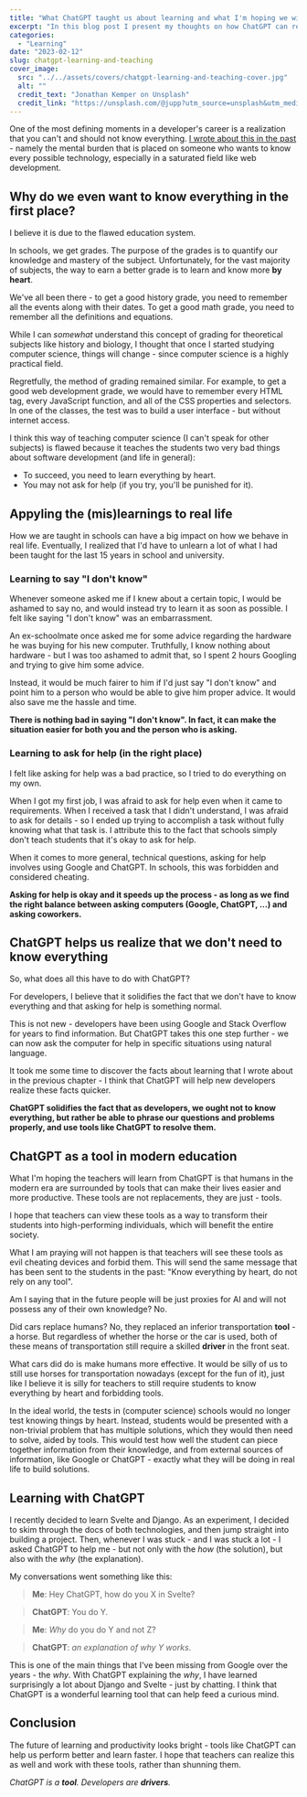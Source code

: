 ```yaml
---
title: "What ChatGPT taught us about learning and what I'm hoping we will learn from it about teaching"
excerpt: "In this blog post I present my thoughts on how ChatGPT can revolutionalize the software development education system and how it is already changing the way we learn and think as developers."
categories:
  - "Learning"
date: "2023-02-12"
slug: chatgpt-learning-and-teaching
cover_image:
  src: "../../assets/covers/chatgpt-learning-and-teaching-cover.jpg"
  alt: ""
  credit_text: "Jonathan Kemper on Unsplash"
  credit_link: "https://unsplash.com/@jupp?utm_source=unsplash&utm_medium=referral&utm_content=creditCopyText"
---
```


One of the most defining moments in a developer's career is a realization that you can't and should not know everything. [I wrote about this in the past](/blog/i-am-not-afraid-to-not-know-things-anymore) - namely the mental burden that is placed on someone who wants to know every possible technology, especially in a saturated field like web development.

## Why do we even want to know everything in the first place?

I believe it is due to the flawed education system.

In schools, we get grades. The purpose of the grades is to quantify our knowledge and mastery of the subject. Unfortunately, for the vast majority of subjects, the way to earn a better grade is to learn and know more **by heart**.

We've all been there - to get a good history grade, you need to remember all the events along with their dates. To get a good math grade, you need to remember all the definitions and equations.

While I can _somewhat_ understand this concept of grading for theoretical subjects like history and biology, I thought that once I started studying computer science, things will change - since computer science is a highly practical field.

Regretfully, the method of grading remained similar. For example, to get a good web development grade, we would have to remember every HTML tag, every JavaScript function, and all of the CSS properties and selectors. In one of the classes, the test was to build a user interface - but without internet access.

I think this way of teaching computer science (I can't speak for other subjects) is flawed because it teaches the students two very bad things about software development (and life in general):

- To succeed, you need to learn everything by heart.
- You may not ask for help (if you try, you'll be punished for it).

<p></p>

## Appyling the (mis)learnings to real life

How we are taught in schools can have a big impact on how we behave in real life. Eventually, I realized that I'd have to unlearn a lot of what I had been taught for the last 15 years in school and university.

### Learning to say "I don't know"

Whenever someone asked me if I knew about a certain topic, I would be ashamed to say no, and would instead try to learn it as soon as possible. I felt like saying "I don't know" was an embarrassment.

An ex-schoolmate once asked me for some advice regarding the hardware he was buying for his new computer. Truthfully, I know nothing about hardware - but I was too ashamed to admit that, so I spent 2 hours Googling and trying to give him some advice.

Instead, it would be much fairer to him if I'd just say "I don't know" and point him to a person who would be able to give him proper advice. It would also save me the hassle and time.

**There is nothing bad in saying "I don't know". In fact, it can make the situation easier for both you and the person who is asking.**

### Learning to ask for help (in the right place)

I felt like asking for help was a bad practice, so I tried to do everything on my own.

When I got my first job, I was afraid to ask for help even when it came to requirements. When I received a task that I didn't understand, I was afraid to ask for details - so I ended up trying to accomplish a task without fully knowing what that task is. I attribute this to the fact that schools simply don't teach students that it's okay to ask for help.

When it comes to more general, technical questions, asking for help involves using Google and ChatGPT. In schools, this was forbidden and considered cheating.

**Asking for help is okay and it speeds up the process - as long as we find the right balance between asking computers (Google, ChatGPT, ...) and asking coworkers.**

## ChatGPT helps us realize that we don't need to know everything

So, what does all this have to do with ChatGPT?

For developers, I believe that it solidifies the fact that we don't have to know everything and that asking for help is something normal.

This is not new - developers have been using Google and Stack Overflow for years to find information. But ChatGPT takes this one step further - we can now ask the computer for help in specific situations using natural language.

It took me some time to discover the facts about learning that I wrote about in the previous chapter - I think that ChatGPT will help new developers realize these facts quicker.

**ChatGPT solidifies the fact that as developers, we ought not to know everything, but rather be able to phrase our questions and problems properly, and use tools like ChatGPT to resolve them.**

## ChatGPT as a tool in modern education

What I'm hoping the teachers will learn from ChatGPT is that humans in the modern era are surrounded by tools that can make their lives easier and more productive. These tools are not replacements, they are just - tools.

I hope that teachers can view these tools as a way to transform their students into high-performing individuals, which will benefit the entire society.

What I am praying will not happen is that teachers will see these tools as evil cheating devices and forbid them. This will send the same message that has been sent to the students in the past: "Know everything by heart, do not rely on any tool".

Am I saying that in the future people will be just proxies for AI and will not possess any of their own knowledge? No.

Did cars replace humans? No, they replaced an inferior transportation **tool** - a horse. But regardless of whether the horse or the car is used, both of these means of transportation still require a skilled **driver** in the front seat.

What cars did do is make humans more effective. It would be silly of us to still use horses for transportation nowadays (except for the fun of it), just like I believe it is silly for teachers to still require students to know everything by heart and forbidding tools.

In the ideal world, the tests in (computer science) schools would no longer test knowing things by heart. Instead, students would be presented with a non-trivial problem that has multiple solutions, which they would then need to solve, aided by tools. This would test how well the student can piece together information from their knowledge, and from external sources of information, like Google or ChatGPT - exactly what they will be doing in real life to build solutions.

## Learning with ChatGPT

I recently decided to learn Svelte and Django. As an experiment, I decided to skim through the docs of both technologies, and then jump straight into building a project. Then, whenever I was stuck - and I was stuck a lot - I asked ChatGPT to help me - but not only with the _how_ (the solution), but also with the _why_ (the explanation).

My conversations went something like this:

> **Me**: Hey ChatGPT, how do you X in Svelte?

> **ChatGPT**: You do Y.

> **Me**: _Why_ do you do Y and not Z?

> **ChatGPT**: _an explanation of why Y works_.

This is one of the main things that I've been missing from Google over the years - the _why_. With ChatGPT explaining the _why_, I have learned surprisingly a lot about Django and Svelte - just by chatting. I think that ChatGPT is a wonderful learning tool that can help feed a curious mind.

## Conclusion

The future of learning and productivity looks bright - tools like ChatGPT can help us perform better and learn faster. I hope that teachers can realize this as well and work with these tools, rather than shunning them.

_ChatGPT is a **tool**. Developers are **drivers**._
